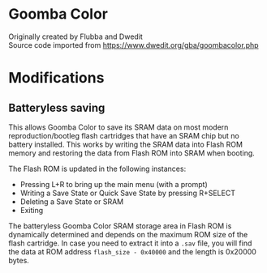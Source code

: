 # Goomba Color
Originally created by Flubba and Dwedit<br>
Source code imported from https://www.dwedit.org/gba/goombacolor.php

# Modifications
## Batteryless saving
This allows Goomba Color to save its SRAM data on most modern reproduction/bootleg flash cartridges that have an SRAM chip but no battery installed. This works by writing the SRAM data into Flash ROM memory and restoring the data from Flash ROM into SRAM when booting.

The Flash ROM is updated in the following instances:
- Pressing L+R to bring up the main menu (with a prompt)
- Writing a Save State or Quick Save State by pressing R+SELECT
- Deleting a Save State or SRAM
- Exiting

The batteryless Goomba Color SRAM storage area in Flash ROM is dynamically determined and depends on the maximum ROM size of the flash cartridge. In case you need to extract it into a `.sav` file, you will find the data at ROM address `flash_size - 0x40000` and the length is 0x20000 bytes.
